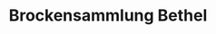 ---
title: "Brockensammlung Bethel"
url: /bielefeld/brockensammlung-bethel/
shop: Gebrauchtwaren
---